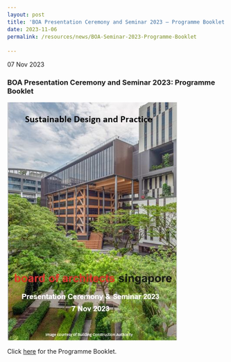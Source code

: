 ```yaml
---
layout: post
title: 'BOA Presentation Ceremony and Seminar 2023 – Programme Booklet'
date: 2023-11-06
permalink: /resources/news/BOA-Seminar-2023-Programme-Booklet

---
```


07 Nov 2023

### **BOA Presentation Ceremony and Seminar 2023: Programme Booklet**

![BOA Seminar 2023 Programme Booklet](/images/Programme_Booklet_Cover_2023.JPG)

Click [here]({{site.baseurl}}/forms/Programme_Booklet_BOA_Seminar_2023.pdf) for the Programme Booklet.
